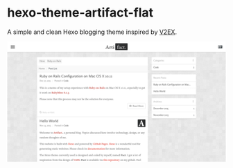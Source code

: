 # hexo-theme-artifact-flat

A simple and clean Hexo blogging theme inspired by [V2EX](http://v2ex.com/).

![screenshot](demo/screenshot.png)
